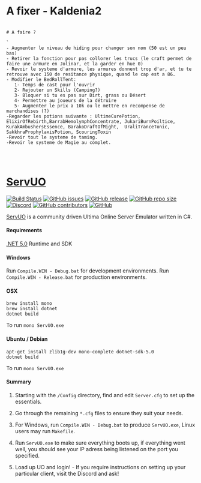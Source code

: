 # A fixer - Kaldenia2


```

# A faire ?

`
- Augmenter le niveau de hiding pour changer son nom (50 est un peu bas)
- Retirer la fonction pour pas collorer les trucs (le craft permet de faire une armure en Jolinar, et la garder en hue 0)
- Revoir le systeme d'armure, les armures donnent trop d'ar, et tu te retrouve avec 150 de resitance physique, quand le cap est a 86.
- Modifier le BedRollTent: 
   1- Temps de cast pour l'ouvrir
   2- Rajouter un Skills (Camping?)
   3- Bloquer si tu es pas sur Dirt, grass ou Désert
   4- Permettre au joueurs de la détruire
   5- Augmenter le prix a 10k ou le mettre en recompense de marchandises (?)
-Regarder les potions suivante : UltimeCurePotion, ElixirOfRebirth,BarrabHemolymphConcentrate, JukariBurnPoiltice, KurakAmbushersEssence, BarakoDraftOfMight,  UraliTranceTonic, SakkhraProphylaxisPotion, ScouringToxin 
-Revoir tout le systeme de taming.
-Revoir le systeme de Magie au complet.




```










# [ServUO]

[![Build Status](https://travis-ci.com/ServUO/ServUO.svg?branch=master)](https://travis-ci.com/ServUO/ServUO)
[![GitHub issues](https://img.shields.io/github/issues/servuo/servuo.svg)](https://github.com/ServUO/ServUO/issues)
[![GitHub release](https://img.shields.io/github/release/servuo/servuo.svg)](https://github.com/ServUO/ServUO/releases)
[![GitHub repo size](https://img.shields.io/github/repo-size/servuo/servuo.svg)](https://github.com/ServUO/ServUO/)
[![Discord](https://img.shields.io/discord/110970849628000256.svg)](https://discord.gg/0cQjvnFUN26nRt7y)
[![GitHub contributors](https://img.shields.io/github/contributors/servuo/servuo.svg)](https://github.com/ServUO/ServUO/graphs/contributors)
[![GitHub](https://img.shields.io/github/license/servuo/servuo.svg?color=a)](https://github.com/ServUO/ServUO/blob/master/LICENSE)


[ServUO] is a community driven Ultima Online Server Emulator written in C#.


#### Requirements

[.NET 5.0] Runtime and SDK


#### Windows

Run `Compile.WIN - Debug.bat` for development environments.
Run `Compile.WIN - Release.bat` for production environments.


#### OSX
```
brew install mono
brew install dotnet
dotnet build
```
To run `mono ServUO.exe`


#### Ubuntu / Debian
```
apt-get install zlib1g-dev mono-complete dotnet-sdk-5.0 
dotnet build
```
To run `mono ServUO.exe`


#### Summary

1. Starting with the `/Config` directory, find and edit `Server.cfg` to set up the essentials.
2. Go through the remaining `*.cfg` files to ensure they suit your needs.
3. For Windows, run `Compile.WIN - Debug.bat` to produce `ServUO.exe`, Linux users may run `Makefile`.
4. Run `ServUO.exe` to make sure everything boots up, if everything went well, you should see your IP adress being listened on the port you specified.
5. Load up UO and login! - If you require instructions on setting up your particular client, visit the Discord and ask!

   [ServUO]: <https://www.servuo.com>
   [.NET 5.0]: <https://dotnet.microsoft.com/download>
